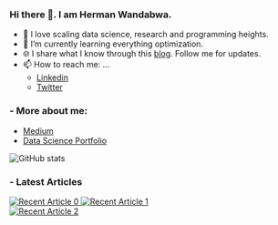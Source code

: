 ### Hi there 👋. I am Herman Wandabwa.

- 🔭 I love scaling data science, research and programming heights.  
- :notebook_with_decorative_cover: I’m currently learning  everything optimization.
- :globe_with_meridians: I share what I know through this  [blog](https://medium.com/@hermanwandabwa). Follow me for  updates. 
- 📫 How to reach me: ...
  - [Linkedin](https://www.linkedin.com/in/wandabwaherman/)
  - [Twitter](https://twitter.com/hermanwandabwa)

### - More about me:
  - [Medium](https://medium.com/@hermanwandabwa)
  - [Data Science Portfolio](https://github.com/wandabwa2004/DS_Projects) 
 
 ![GitHub stats](https://github-readme-stats.vercel.app/api?username=wandabwa2004&show_icons=true&theme=tokyonight&count_private=true)

### - Latest Articles
<a target="_blank" href="https://github-readme-medium-recent-article.vercel.app/medium/@hermanwandabwa/0"><img src="https://github-readme-medium-recent-article.vercel.app/medium/@hermanwandabwa/0" alt="Recent Article 0">
<a target="_blank" href="https://github-readme-medium-recent-article.vercel.app/medium/@hermanwandabwa/1"><img src="https://github-readme-medium-recent-article.vercel.app/medium/@hermanwandabwa/1" alt="Recent Article 1">  
<a target="_blank" href="https://github-readme-medium-recent-article.vercel.app/medium/@hermanwandabwa/2"><img src="https://github-readme-medium-recent-article.vercel.app/medium/@hermanwandabwa/2" alt="Recent Article 2">  
   
<!--
**wandabwa2004/wandabwa2004** is a ✨ _special_ ✨ repository because its `README.md` (this file) appears on your GitHub profile.

Here are some ideas to get you started:

- 🔭 I’m currently working on ...
- 🌱 I’m currently learning ...
- 👯 I’m looking to collaborate on ...
- 🤔 I’m looking for help with ...
- 💬 Ask me about ...
- 📫 How to reach me: ...
- 😄 Pronouns: ...
- ⚡ Fun fact: ...
-->
